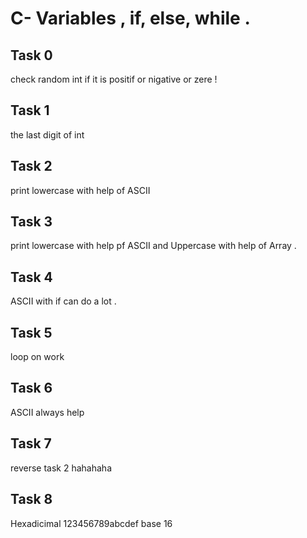 # C- Variables , if, else, while .

## Task 0

   check random int if it is positif or nigative or zere !

## Task 1

   the last digit of int 

## Task 2

   print lowercase with help of ASCII

## Task 3

   print lowercase with help pf ASCII and Uppercase with help of Array .


## Task 4

   ASCII with if can do a lot .


## Task 5

   loop on work


## Task 6

   ASCII always help

## Task 7

   reverse task 2 hahahaha


## Task 8

  Hexadicimal 123456789abcdef base 16
  